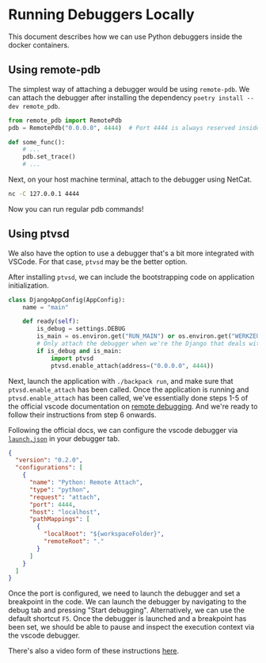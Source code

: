 # Running Debuggers Locally

This document describes how we can use Python debuggers inside the docker
containers.

## Using remote-pdb

The simplest way of attaching a debugger would be using `remote-pdb`. We can
attach the debugger after installing the dependency
`poetry install --dev remote_pdb`.

```python
from remote_pdb import RemotePdb
pdb = RemotePdb("0.0.0.0", 4444)  # Port 4444 is always reserved inside the container for debuggers

def some_func():
    # ...
    pdb.set_trace()
    # ...
```

Next, on your host machine terminal, attach to the debugger using NetCat.

```sh
nc -C 127.0.0.1 4444
```

Now you can run regular pdb commands!

## Using ptvsd

We also have the option to use a debugger that's a bit more integrated with
VSCode. For that case, `ptvsd` may be the better option.

After installing `ptvsd`, we can include the bootstrapping code on application
initialization.

```python
class DjangoAppConfig(AppConfig):
    name = "main"

    def ready(self):
        is_debug = settings.DEBUG
        is_main = os.environ.get("RUN_MAIN") or os.environ.get("WERKZEUG_RUN_MAIN")
        # Only attach the debugger when we're the Django that deals with requests
        if is_debug and is_main:
            import ptvsd
            ptvsd.enable_attach(address=("0.0.0.0", 4444))
```

Next, launch the application with `./backpack run`, and make sure that
`ptvsd.enable_attach` has been called. Once the application is running and
`ptvsd.enable_attach` has been called, we've essentially done steps 1-5 of the
official vscode documentation on
[remote debugging](https://code.visualstudio.com/docs/python/debugging#_remote-debugging).
And we're ready to follow their instructions from step 6 onwards.

Following the official docs, we can configure the vscode debugger via
[`launch.json`](https://code.visualstudio.com/docs/python/debugging) in your
debugger tab.

```json
{
  "version": "0.2.0",
  "configurations": [
    {
      "name": "Python: Remote Attach",
      "type": "python",
      "request": "attach",
      "port": 4444,
      "host": "localhost",
      "pathMappings": [
        {
          "localRoot": "${workspaceFolder}",
          "remoteRoot": "."
        }
      ]
    }
  ]
}
```

Once the port is configured, we need to launch the debugger and set a breakpoint
in the code. We can launch the debugger by navigating to the debug tab and
pressing "Start debugging". Alternatively, we can use the default shortcut `F5`.
Once the debugger is launched and a breakpoint has been set, we should be able
to pause and inspect the execution context via the vscode debugger.

There's also a video form of these instructions
[here](https://www.youtube.com/watch?v=w8QHoVam1-I).
